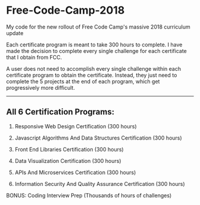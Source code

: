 # Free-Code-Camp-2018
My code for the new rollout of Free Code Camp's massive 2018 curriculum update

Each certificate program is meant to take 300 hours to complete. I have made the decision to complete every single challenge for each certificate that I obtain from FCC.

A user does not need to accomplish every single challenge within each certificate program to obtain the certificate. Instead, they just need to complete the 5 projects at the end of each program, which get progressively more difficult. 

-----------------------------
All 6 Certification Programs:
-----------------------------

1. Responsive Web Design Certification (300 hours)

2. Javascript Algorithms And Data Structures Certification (300 hours)

3. Front End Libraries Certification (300 hours)

4. Data Visualization Certification (300 hours)

5. APIs And Microservices Certification (300 hours)

6. Information Security And Quality Assurance Certification (300 hours)

BONUS: Coding Interview Prep (Thousands of hours of challenges)
